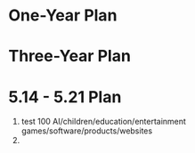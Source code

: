 One-Year Plan
===============

Three-Year Plan
===============



5.14 - 5.21 Plan
===============
1. test 100 AI/children/education/entertainment games/software/products/websites
2. 